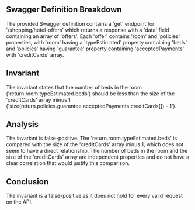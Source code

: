 ## Swagger Definition Breakdown
The provided Swagger definition contains a 'get' endpoint for '/shopping/hotel-offers' which returns a response with a 'data' field containing an array of 'offers'. Each 'offer' contains 'room' and 'policies' properties, with 'room' having a 'typeEstimated' property containing 'beds' and 'policies' having 'guarantee' property containing 'acceptedPayments' with 'creditCards' array.

## Invariant
The invariant states that the number of beds in the room ('return.room.typeEstimated.beds') should be less than the size of the 'creditCards' array minus 1 ('size(return.policies.guarantee.acceptedPayments.creditCards[]) - 1').

## Analysis
The invariant is false-positive. The 'return.room.typeEstimated.beds' is compared with the size of the 'creditCards' array minus 1, which does not seem to have a direct relationship. The number of beds in the room and the size of the 'creditCards' array are independent properties and do not have a clear correlation that would justify this comparison.

## Conclusion
The invariant is a false-positive as it does not hold for every valid request on the API.

